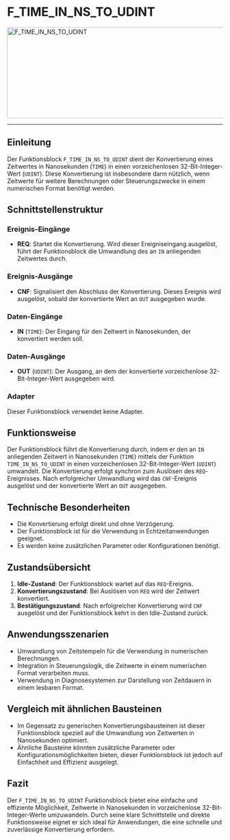 # F_TIME_IN_NS_TO_UDINT

<img width="1538" height="212" alt="F_TIME_IN_NS_TO_UDINT" src="https://github.com/user-attachments/assets/cd46fa62-6fda-4f4a-8e2f-92db543f9c19" />

* * * * * * * * * *
## Einleitung
Der Funktionsblock `F_TIME_IN_NS_TO_UDINT` dient der Konvertierung eines Zeitwertes in Nanosekunden (`TIME`) in einen vorzeichenlosen 32-Bit-Integer-Wert (`UDINT`). Diese Konvertierung ist insbesondere dann nützlich, wenn Zeitwerte für weitere Berechnungen oder Steuerungszwecke in einem numerischen Format benötigt werden.

## Schnittstellenstruktur

### **Ereignis-Eingänge**
- **REQ**: Startet die Konvertierung. Wird dieser Ereigniseingang ausgelöst, führt der Funktionsblock die Umwandlung des an `IN` anliegenden Zeitwertes durch.

### **Ereignis-Ausgänge**
- **CNF**: Signalisiert den Abschluss der Konvertierung. Dieses Ereignis wird ausgelöst, sobald der konvertierte Wert an `OUT` ausgegeben wurde.

### **Daten-Eingänge**
- **IN** (`TIME`): Der Eingang für den Zeitwert in Nanosekunden, der konvertiert werden soll.

### **Daten-Ausgänge**
- **OUT** (`UDINT`): Der Ausgang, an dem der konvertierte vorzeichenlose 32-Bit-Integer-Wert ausgegeben wird.

### **Adapter**
Dieser Funktionsblock verwendet keine Adapter.

## Funktionsweise
Der Funktionsblock führt die Konvertierung durch, indem er den an `IN` anliegenden Zeitwert in Nanosekunden (`TIME`) mittels der Funktion `TIME_IN_NS_TO_UDINT` in einen vorzeichenlosen 32-Bit-Integer-Wert (`UDINT`) umwandelt. Die Konvertierung erfolgt synchron zum Auslösen des `REQ`-Ereignisses. Nach erfolgreicher Umwandlung wird das `CNF`-Ereignis ausgelöst und der konvertierte Wert an `OUT` ausgegeben.

## Technische Besonderheiten
- Die Konvertierung erfolgt direkt und ohne Verzögerung.
- Der Funktionsblock ist für die Verwendung in Echtzeitanwendungen geeignet.
- Es werden keine zusätzlichen Parameter oder Konfigurationen benötigt.

## Zustandsübersicht
1. **Idle-Zustand**: Der Funktionsblock wartet auf das `REQ`-Ereignis.
2. **Konvertierungszustand**: Bei Auslösen von `REQ` wird der Zeitwert konvertiert.
3. **Bestätigungszustand**: Nach erfolgreicher Konvertierung wird `CNF` ausgelöst und der Funktionsblock kehrt in den Idle-Zustand zurück.

## Anwendungsszenarien
- Umwandlung von Zeitstempeln für die Verwendung in numerischen Berechnungen.
- Integration in Steuerungslogik, die Zeitwerte in einem numerischen Format verarbeiten muss.
- Verwendung in Diagnosesystemen zur Darstellung von Zeitdauern in einem lesbaren Format.

## Vergleich mit ähnlichen Bausteinen
- Im Gegensatz zu generischen Konvertierungsbausteinen ist dieser Funktionsblock speziell auf die Umwandlung von Zeitwerten in Nanosekunden optimiert.
- Ähnliche Bausteine könnten zusätzliche Parameter oder Konfigurationsmöglichkeiten bieten, dieser Funktionsblock ist jedoch auf Einfachheit und Effizienz ausgelegt.

## Fazit
Der `F_TIME_IN_NS_TO_UDINT` Funktionsblock bietet eine einfache und effiziente Möglichkeit, Zeitwerte in Nanosekunden in vorzeichenlose 32-Bit-Integer-Werte umzuwandeln. Durch seine klare Schnittstelle und direkte Funktionsweise eignet er sich ideal für Anwendungen, die eine schnelle und zuverlässige Konvertierung erfordern.
